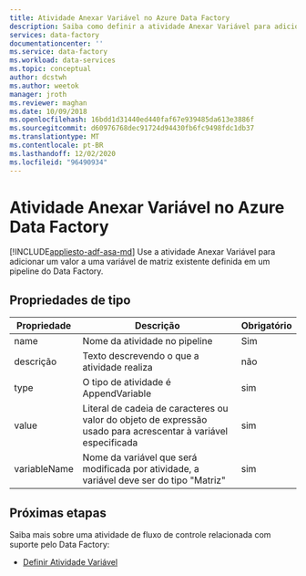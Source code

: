 ```yaml
---
title: Atividade Anexar Variável no Azure Data Factory
description: Saiba como definir a atividade Anexar Variável para adicionar um valor a uma variável de matriz existente definida em um pipeline do Data Factory
services: data-factory
documentationcenter: ''
ms.service: data-factory
ms.workload: data-services
ms.topic: conceptual
author: dcstwh
ms.author: weetok
manager: jroth
ms.reviewer: maghan
ms.date: 10/09/2018
ms.openlocfilehash: 16bdd1d31440ed440faf67e939485da613e3886f
ms.sourcegitcommit: d60976768dec91724d94430fb6fc9498fdc1db37
ms.translationtype: MT
ms.contentlocale: pt-BR
ms.lasthandoff: 12/02/2020
ms.locfileid: "96490934"
---
```

# <a name="append-variable-activity-in-azure-data-factory"></a>Atividade Anexar Variável no Azure Data Factory
[!INCLUDE[appliesto-adf-asa-md](includes/appliesto-adf-asa-md.md)]
Use a atividade Anexar Variável para adicionar um valor a uma variável de matriz existente definida em um pipeline do Data Factory.

## <a name="type-properties"></a>Propriedades de tipo

Propriedade | Descrição | Obrigatório
-------- | ----------- | --------
name | Nome da atividade no pipeline | Sim
descrição | Texto descrevendo o que a atividade realiza | não
type | O tipo de atividade é AppendVariable | sim
value | Literal de cadeia de caracteres ou valor do objeto de expressão usado para acrescentar à variável especificada | sim
variableName | Nome da variável que será modificada por atividade, a variável deve ser do tipo "Matriz" | sim

## <a name="next-steps"></a>Próximas etapas
Saiba mais sobre uma atividade de fluxo de controle relacionada com suporte pelo Data Factory: 

- [Definir Atividade Variável](control-flow-set-variable-activity.md)
